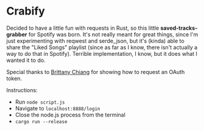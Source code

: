 # Crabify

Decided to have a little fun with requests in Rust, so this little **saved-tracks-grabber** for Spotify was born. It's not really meant for great things, since I'm just experimenting with reqwest and serde_json, but it's (kinda) able to share the "Liked Songs" playlist (since as far as I know, there isn't actually a way to do that in Spotify).
Terrible implementation, I know, but it does what I wanted it to do.

Special thanks to [Brittany Chiang](https://www.newline.co/courses/build-a-spotify-connected-app/implementing-the-authorization-code-flow) for showing how to request an OAuth token.

Instructions:
* Run `node script.js`
* Navigate to `localhost:8888/login`
* Close the node.js process from the terminal
* `cargo run --release`